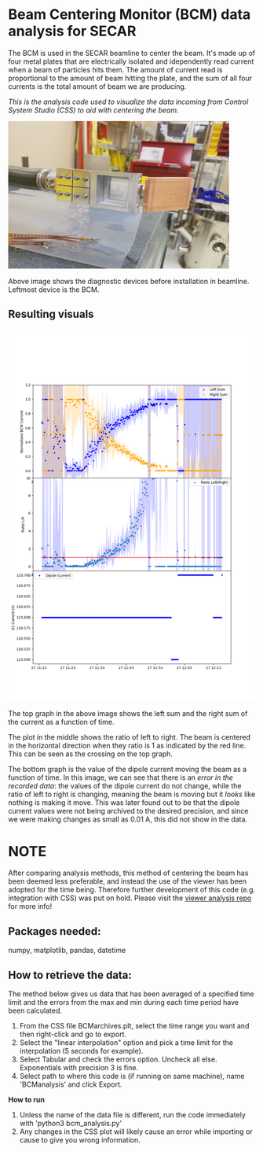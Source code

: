 # Beam Centering Monitor (BCM) data analysis for SECAR

The BCM is used in the SECAR beamline to center the beam. It's made up of four metal plates that are electrically isolated and idependently read current when a beam of particles hits them. The amount of current read is proportional to the amount of beam hitting the plate, and the sum of all four currents is the total amount of beam we are producing.

*This is the analysis code used to visualize the data incoming from Control System Studio (CSS) to aid with centering the beam.*

<img src="images/3in1_image.jpg" width="450" height="300">
 
Above image shows the diagnostic devices before installation in beamline. Leftmost device is the BCM.

 ## Resulting visuals
 ![example](examples/bcmcenter_2019-02-11_12:22:40.png)
 
 The top graph in the above image shows the left sum and the right sum of the current as a function of time. 
 
 The plot in the middle shows the ratio of left to right. The beam is centered in the horizontal direction when they ratio is 1 as indicated by the red line. This can be seen as the crossing on the top graph. 
 
 The bottom graph is the value of the dipole current moving the beam as a function of time. In this image, we can see that there is an *error in the recorded data*: the values of the dipole current do not change, while the ratio of left to right is changing, meaning the beam is moving but it *looks* like nothing is making it move. This was later found out to be that the dipole current values were not being archived to the desired precision, and since we were making changes as small as 0.01 A, this did not show in the data. 
 
# NOTE

After comparing analysis methods, this method of centering the beam has been deemed less preferable, and instead the use of the viewer has been adopted for the time being. Therefore further development of this code (e.g. integration with CSS) was put on hold. Please visit the [viewer analysis repo](https://github.com/pluflou/Viewer-Image-Analysis) for more info!

## Packages needed:

numpy, matplotlib, pandas, datetime

## How to retrieve the data:

The method below gives us data that has been averaged of a specified time limit and the errors from the max and min during each time period have been calculated.

1. From the CSS file BCMarchives.plt, select the time range you want and then right-click and go to export.
2. Select the "linear interpolation" option and pick a time limit for the interpolation (5 seconds for example).
3. Select Tabular and check the errors option. Uncheck all else. Exponentials with precision 3 is fine.
4. Select path to where this code is (if running on same machine), name 'BCManalysis' and click Export.

**How to run**

1. Unless the name of the data file is different, run the code immediately with 'python3 bcm_analysis.py'
2. Any changes in the CSS plot will likely cause an error while importing or cause to give you wrong information.


